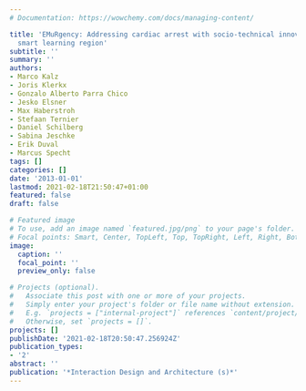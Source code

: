 ```yaml
---
# Documentation: https://wowchemy.com/docs/managing-content/

title: 'EMuRgency: Addressing cardiac arrest with socio-technical innovation in a
  smart learning region'
subtitle: ''
summary: ''
authors:
- Marco Kalz
- Joris Klerkx
- Gonzalo Alberto Parra Chico
- Jesko Elsner
- Max Haberstroh
- Stefaan Ternier
- Daniel Schilberg
- Sabina Jeschke
- Erik Duval
- Marcus Specht
tags: []
categories: []
date: '2013-01-01'
lastmod: 2021-02-18T21:50:47+01:00
featured: false
draft: false

# Featured image
# To use, add an image named `featured.jpg/png` to your page's folder.
# Focal points: Smart, Center, TopLeft, Top, TopRight, Left, Right, BottomLeft, Bottom, BottomRight.
image:
  caption: ''
  focal_point: ''
  preview_only: false

# Projects (optional).
#   Associate this post with one or more of your projects.
#   Simply enter your project's folder or file name without extension.
#   E.g. `projects = ["internal-project"]` references `content/project/deep-learning/index.md`.
#   Otherwise, set `projects = []`.
projects: []
publishDate: '2021-02-18T20:50:47.256924Z'
publication_types:
- '2'
abstract: ''
publication: '*Interaction Design and Architecture (s)*'
---
```

